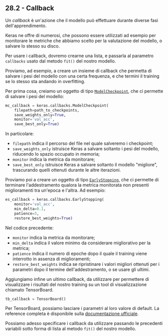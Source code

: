 
## 28.2 - Callback

Un *callback* è un'azione che il modello può effettuare durante diverse fasi dell'apprendimento.

Keras ne offre di numerosi, che possono essere utilizzati ad esempio per monitorare le metriche che abbiamo scelto per la valutazione del modello, o salvare lo stesso su disco.

Per usare i callback, dovremo crearne una lista, e passarla al parametro `callbacks` usato dal metodo `fit()` del nostro modello.

Proviamo, ad esempio, a creare un insieme di callback che permetta di salvare i pesi del modello con una certa frequenza, e che termini il training se lo stesso sta andando in overfitting.

Per prima cosa, creiamo un oggetto di tipo [`ModelCheckpoint`](https://www.tensorflow.org/api_docs/python/tf/keras/callbacks/ModelCheckpoint), che ci permette di salvare i pesi del modello:

```py
mc_callback = keras.callbacks.ModelCheckpoint(
    filepath=path_to_checkpoints,
    save_weights_only=True,
    monitor='val_acc',
    save_best_only=True)
```

In particolare:

* `filepath` indica il percorso del file nel quale salveremo i checkpoint;
* `save_weights_only` istruisce Keras a salvare soltanto i pesi del modello, riducendo lo spazio occupato in memoria;
* `monitor` indica la metrica da monitorare;
* `save_best_only` istruisce Keras a salvare soltanto il modello "migliore", trascurando quelli ottenuti durante le altre iterazioni.

Proviamo poi a creare un oggetto di tipo [`EarlyStopping`](https://www.tensorflow.org/api_docs/python/tf/keras/callbacks/EarlyStopping), che ci permette di terminare l'addestramento qualora la metrica monitorata non presenti miglioramenti tra un'epoca e l'altra. Ad esempio:

```py
es_callback = keras.callbacks.EarlyStopping(
    monitor='val_acc',
    min_delta=0.1,
    patience=3,
    restore_best_weights=True)
```

Nel codice precedente:

* `monitor` indica la metrica da monitorare;
* `min_delta` indica il valore minimo da considerare migliorativo per la metrica;
* `patience` indica il numero di epoche dopo il quale il training viene interrotto in assenza di miglioramenti;
* `restore_best_weights` indica se ripristinare i valori migliori ottenuti per i parametri dopo il termine dell'addestramento, o se usare gli ultimi.

Aggiungiamo infine un ultimo callback, da utilizzare per permettere di visualizzare i risultati del nostro training su un tool di visualizzazione chiamato TensorBoard.

```py
tb_callback = TensorBoard()
```

Per TensorBoard, possiamo lasciare i parametri al loro valore di default. La reference completa è disponibile sulla [documentazione ufficiale](https://www.tensorflow.org/api_docs/python/tf/keras/callbacks/TensorBoard).

Possiamo adesso specificare i callback da utilizzare passando le precedenti variabili sotto forma di lista al metodo `fit()` del nostro modello.